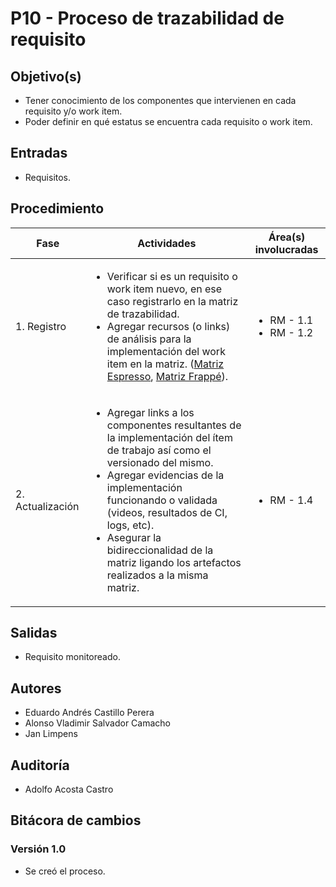 # P10 - Proceso de trazabilidad de requisito

## Objetivo(s)

- Tener conocimiento de los componentes que intervienen en cada requisito y/o work item.
- Poder definir en qué estatus se encuentra cada requisito o work item.

## Entradas

- Requisitos.

## Procedimiento

| Fase             |                                                                                                                                                                                                                                                  Actividades                                                                                                                                                                                                                                                  | Área(s) involucradas                        |
| ---------------- | :-----------------------------------------------------------------------------------------------------------------------------------------------------------------------------------------------------------------------------------------------------------------------------------------------------------------------------------------------------------------------------------------------------------------------------------------------------------------------------------------------------------: | ------------------------------------------- |
| 1. Registro      | <ul align="left"><li>Verificar si es un requisito o work item nuevo, en ese caso registrarlo en la matriz de trazabilidad.</li><li>Agregar recursos (o links) de análisis para la implementación del work item en la matriz. (<a href="https://docs.google.com/spreadsheets/d/1dJc2e5C2nm2MUsvmy3gHFZHLYUieNLE-spPpbuIZyN8/edit#gid=1570316564" >Matriz Espresso</a>, <a href="https://docs.google.com/spreadsheets/d/1xmdFcvkcPPJ7NuXbjDanydW_lu4JNtdOU1JYYvzfASM/edit#gid=0"> Matriz Frappé</a>).</li></ul> | <ul><li>RM - 1.1</li><li>RM - 1.2</li></ul> |
| 2. Actualización |                                                             <ul align="left"> <li> Agregar links a los componentes resultantes de la implementación del ítem de trabajo así como el versionado del mismo. </li> <li> Agregar evidencias de la implementación funcionando o validada (videos, resultados de CI, logs, etc). </li> <li> Asegurar la bidireccionalidad de la matriz ligando los artefactos realizados a la misma matriz. </li></ul>                                                              | <ul><li>RM - 1.4</li></ul>                  |

## Salidas

- Requisito monitoreado.

## Autores

- Eduardo Andrés Castillo Perera
- Alonso Vladimir Salvador Camacho
- Jan Limpens

## Auditoría

- Adolfo Acosta Castro

## Bitácora de cambios

### Versión 1.0

- Se creó el proceso.
